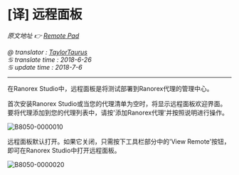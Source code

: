 # [译] 远程面板

*原文地址 👉 [Remote Pad][0]*

*@ translator : [TaylorTaurus](https://github.com/taylortaurus)*      
*♋ translate time : 2018-6-26*  
*♋ update time : 2018-7-6*  

---

在Ranorex Studio中，远程面板是将测试部署到Ranorex代理的管理中心。

首次安装Ranorex Studio或当您的代理清单为空时，将显示远程面板欢迎界面。要将代理添加到您的代理列表中，请按'添加Ranorex代理'并按照说明进行操作。

![B8050-0000010](https://gitee.com/taylortaurus/RX_UserGuide_GitBook_Picbed/raw/master/RanorexRemote/B8050-0000010.png)  

远程面板默认打开。如果它关闭，只需按下工具栏部分中的'View Remote'按钮，即可在Ranorex Studio中打开远程面板。

![B8050-0000020](https://gitee.com/taylortaurus/RX_UserGuide_GitBook_Picbed/raw/master/RanorexRemote/B8050-0000020.png)

[0]: https://www.ranorex.com/help/latest/ranorex-studio-advanced/ranorex-remote/remote-pad/



